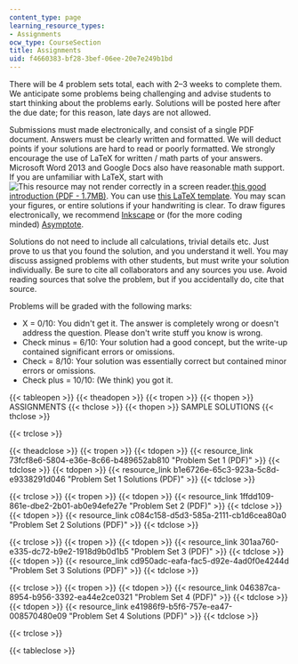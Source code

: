 ```yaml
---
content_type: page
learning_resource_types:
- Assignments
ocw_type: CourseSection
title: Assignments
uid: f4660383-bf28-3bef-06ee-20e7e249b1bd
---
```


There will be 4 problem sets total, each with 2–3 weeks to complete them. We anticipate some problems being challenging and advise students to start thinking about the problems early. Solutions will be posted here after the due date; for this reason, late days are not allowed.

Submissions must made electronically, and consist of a single PDF document. Answers must be clearly written and formatted. We will deduct points if your solutions are hard to read or poorly formatted. We strongly encourage the use of LaTeX for written / math parts of your answers. Microsoft Word 2013 and Google Docs also have reasonable math support. If you are unfamiliar with LaTeX, start with ![This resource may not render correctly in a screen reader.](/images/inacessible.gif)[this good introduction (PDF - 1.7MB)](http://www.ctan.org/tex-archive/info/lshort/english/lshort.pdf). You can use [this LaTeX template](http://courses.csail.mit.edu/6.890/fall14/psets/hw-template.tex). You may scan your figures, or entire solutions if your handwriting is clear. To draw figures electronically, we recommend [Inkscape](http://inkscape.org/en/) or (for the more coding minded) [Asymptote](http://asymptote.sourceforge.net/).

Solutions do not need to include all calculations, trivial details etc. Just prove to us that you found the solution, and you understand it well. You may discuss assigned problems with other students, but must write your solution individually. Be sure to cite all collaborators and any sources you use. Avoid reading sources that solve the problem, but if you accidentally do, cite that source.

Problems will be graded with the following marks:

*   X = 0/10: You didn't get it. The answer is completely wrong or doesn't address the question. Please don't write stuff you know is wrong.
*   Check minus = 6/10: Your solution had a good concept, but the write-up contained significant errors or omissions.
*   Check = 8/10: Your solution was essentially correct but contained minor errors or omissions.
*   Check plus = 10/10: (We think) you got it.

{{< tableopen >}}
{{< theadopen >}}
{{< tropen >}}
{{< thopen >}}
ASSIGNMENTS
{{< thclose >}}
{{< thopen >}}
SAMPLE SOLUTIONS
{{< thclose >}}

{{< trclose >}}

{{< theadclose >}}
{{< tropen >}}
{{< tdopen >}}
{{< resource_link 73fcf8e6-5804-e36e-8c66-b489652ab810 "Problem Set 1 (PDF)" >}}
{{< tdclose >}}
{{< tdopen >}}
{{< resource_link b1e6726e-65c3-923a-5c8d-e9338291d046 "Problem Set 1 Solutions (PDF)" >}}
{{< tdclose >}}

{{< trclose >}}
{{< tropen >}}
{{< tdopen >}}
{{< resource_link 1ffdd109-861e-dbe2-2b01-ab0e94efe27e "Problem Set 2 (PDF)" >}}
{{< tdclose >}}
{{< tdopen >}}
{{< resource_link c084c158-d5d3-585a-2111-cb1d6cea80a0 "Problem Set 2 Solutions (PDF)" >}}
{{< tdclose >}}

{{< trclose >}}
{{< tropen >}}
{{< tdopen >}}
{{< resource_link 301aa760-e335-dc72-b9e2-1918d9b0d1b5 "Problem Set 3 (PDF)" >}}
{{< tdclose >}}
{{< tdopen >}}
{{< resource_link cd950adc-eafa-fac5-d92e-4ad0f0e4244d "Problem Set 3 Solutions (PDF)" >}}
{{< tdclose >}}

{{< trclose >}}
{{< tropen >}}
{{< tdopen >}}
{{< resource_link 046387ca-8954-b956-3392-ea44e2ce0321 "Problem Set 4 (PDF)" >}}
{{< tdclose >}}
{{< tdopen >}}
{{< resource_link e41986f9-b5f6-757e-ea47-008570480e09 "Problem Set 4 Solutions (PDF)" >}}
{{< tdclose >}}

{{< trclose >}}

{{< tableclose >}}